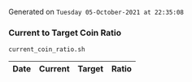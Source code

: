 Generated on `Tuesday 05-October-2021 at 22:35:08`

### Current to Target Coin Ratio
`current_coin_ratio.sh`

Date|Current|Target|Ratio
---|---|---|---
